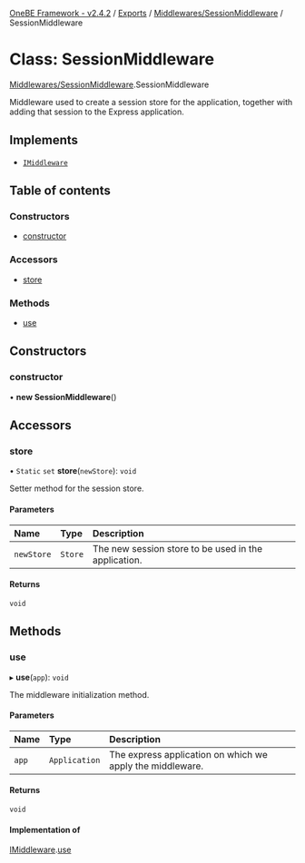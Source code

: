 [OneBE Framework - v2.4.2](../README.md) / [Exports](../modules.md) / [Middlewares/SessionMiddleware](../modules/Middlewares_SessionMiddleware.md) / SessionMiddleware

# Class: SessionMiddleware

[Middlewares/SessionMiddleware](../modules/Middlewares_SessionMiddleware.md).SessionMiddleware

Middleware used to create a session store for the application, together
with adding that session to the Express application.

## Implements

- [`IMiddleware`](../interfaces/Middlewares_IMiddleware.IMiddleware.md)

## Table of contents

### Constructors

- [constructor](Middlewares_SessionMiddleware.SessionMiddleware.md#constructor)

### Accessors

- [store](Middlewares_SessionMiddleware.SessionMiddleware.md#store)

### Methods

- [use](Middlewares_SessionMiddleware.SessionMiddleware.md#use)

## Constructors

### constructor

• **new SessionMiddleware**()

## Accessors

### store

• `Static` `set` **store**(`newStore`): `void`

Setter method for the session store.

#### Parameters

| Name | Type | Description |
| :------ | :------ | :------ |
| `newStore` | `Store` | The new session store to be used in the application. |

#### Returns

`void`

## Methods

### use

▸ **use**(`app`): `void`

The middleware initialization method.

#### Parameters

| Name | Type | Description |
| :------ | :------ | :------ |
| `app` | `Application` | The express application on which we apply the middleware. |

#### Returns

`void`

#### Implementation of

[IMiddleware](../interfaces/Middlewares_IMiddleware.IMiddleware.md).[use](../interfaces/Middlewares_IMiddleware.IMiddleware.md#use)
